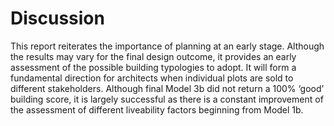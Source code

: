 # Discussion

This report reiterates the importance of planning at an early stage. Although the results may vary for the final design outcome, it provides an early assessment of the possible building typologies to adopt. It will form a fundamental direction for architects when individual plots are sold to different stakeholders. Although final Model 3b did not return a 100% ‘good’ building score, it is largely successful as there is a constant improvement of the assessment of different liveability factors beginning from Model 1b. 



